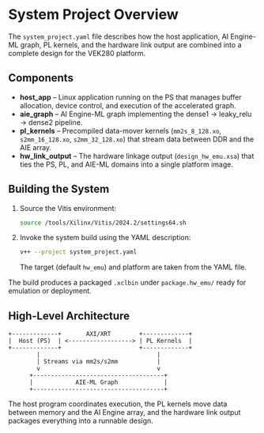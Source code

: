 # System Project Overview

The `system_project.yaml` file describes how the host application, AI Engine-ML graph, PL kernels, and the hardware link output are combined into a complete design for the VEK280 platform.

## Components

- **host_app** – Linux application running on the PS that manages buffer allocation, device control, and execution of the accelerated graph.
- **aie_graph** – AI Engine-ML graph implementing the dense1 → leaky_relu → dense2 pipeline.
- **pl_kernels** – Precompiled data-mover kernels (`mm2s_8_128.xo`, `s2mm_16_128.xo`, `s2mm_32_128.xo`) that stream data between DDR and the AIE array.
- **hw_link_output** – The hardware linkage output (`design_hw_emu.xsa`) that ties the PS, PL, and AIE-ML domains into a single platform image.

## Building the System

1. Source the Vitis environment:
   ```bash
   source /tools/Xilinx/Vitis/2024.2/settings64.sh
   ```
2. Invoke the system build using the YAML description:
   ```bash
   v++ --project system_project.yaml
   ```
   The target (default `hw_emu`) and platform are taken from the YAML file.

The build produces a packaged `.xclbin` under `package.hw_emu/` ready for emulation or deployment.

## High-Level Architecture

```
+-------------+       AXI/XRT        +-------------+
|  Host (PS)  | <------------------> | PL Kernels  |
+-------------+                      +-------------+
        |                                 |
        | Streams via mm2s/s2mm           |
        v                                 v
      +-------------------------------------+
      |            AIE-ML Graph             |
      +-------------------------------------+
```

The host program coordinates execution, the PL kernels move data between memory and the AI Engine array, and the hardware link output packages everything into a runnable design.
